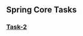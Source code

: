 ## Spring Core Tasks

### [Task-2](https://github.com/FrostmourneHungers4YourSoul/Project_SC/pull/1)
